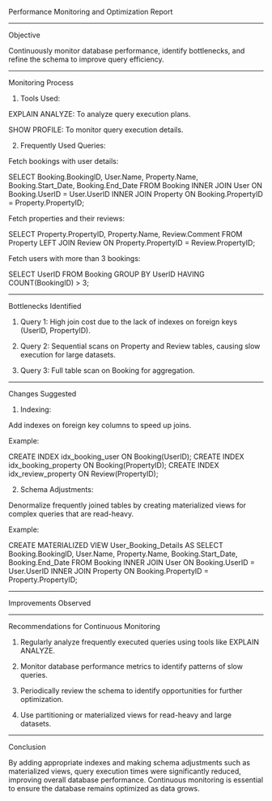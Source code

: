 Performance Monitoring and Optimization Report


---

Objective

Continuously monitor database performance, identify bottlenecks, and refine the schema to improve query efficiency.


---

Monitoring Process

1. Tools Used:

EXPLAIN ANALYZE: To analyze query execution plans.

SHOW PROFILE: To monitor query execution details.



2. Frequently Used Queries:

Fetch bookings with user details:

SELECT Booking.BookingID, User.Name, Property.Name, Booking.Start_Date, Booking.End_Date
FROM Booking
INNER JOIN User ON Booking.UserID = User.UserID
INNER JOIN Property ON Booking.PropertyID = Property.PropertyID;

Fetch properties and their reviews:

SELECT Property.PropertyID, Property.Name, Review.Comment
FROM Property
LEFT JOIN Review ON Property.PropertyID = Review.PropertyID;

Fetch users with more than 3 bookings:

SELECT UserID 
FROM Booking 
GROUP BY UserID 
HAVING COUNT(BookingID) > 3;





---

Bottlenecks Identified

1. Query 1: High join cost due to the lack of indexes on foreign keys (UserID, PropertyID).


2. Query 2: Sequential scans on Property and Review tables, causing slow execution for large datasets.


3. Query 3: Full table scan on Booking for aggregation.




---

Changes Suggested

1. Indexing:

Add indexes on foreign key columns to speed up joins.

Example:

CREATE INDEX idx_booking_user ON Booking(UserID);
CREATE INDEX idx_booking_property ON Booking(PropertyID);
CREATE INDEX idx_review_property ON Review(PropertyID);



2. Schema Adjustments:

Denormalize frequently joined tables by creating materialized views for complex queries that are read-heavy.

Example:

CREATE MATERIALIZED VIEW User_Booking_Details AS
SELECT Booking.BookingID, User.Name, Property.Name, Booking.Start_Date, Booking.End_Date
FROM Booking
INNER JOIN User ON Booking.UserID = User.UserID
INNER JOIN Property ON Booking.PropertyID = Property.PropertyID;





---

Improvements Observed


---

Recommendations for Continuous Monitoring

1. Regularly analyze frequently executed queries using tools like EXPLAIN ANALYZE.


2. Monitor database performance metrics to identify patterns of slow queries.


3. Periodically review the schema to identify opportunities for further optimization.


4. Use partitioning or materialized views for read-heavy and large datasets.




---

Conclusion

By adding appropriate indexes and making schema adjustments such as materialized views, query execution times were significantly reduced, improving overall database performance. Continuous monitoring is essential to ensure the database remains optimized as data grows.